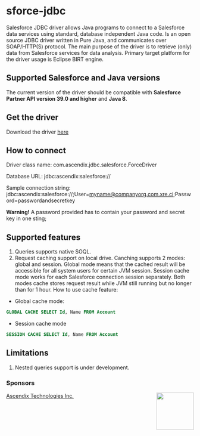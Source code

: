 # sforce-jdbc
Salesforce JDBC driver allows Java programs to connect to a Salesforce data services using standard, database independent Java code. Is an open source JDBC driver written in Pure Java, and communicates over SOAP/HTTP(S) protocol.
The main purpose of the driver is to retrieve (only) data from Salesforce services for data analysis. Primary target platform for the driver usage is Eclipse BIRT engine.

## Supported Salesforce and Java versions
The current version of the driver should be compatible with **Salesforce Partner API version 39.0 and higher** and **Java 8**.

## Get the driver
Download the driver [here](blob/master/sfjdbc.jar)

## How to connect
Driver class name: com.ascendix.jdbc.salesforce.ForceDriver 

Database URL: jdbc:ascendix:salesforce://

Sample connection string: jdbc:ascendix:salesforce://;User=myname@companyorg.com.xre.ci;Password=passwordandsecretkey

**Warning!** A password provided has to contain your password and secret key in one sting;

## Supported features
1. Queries supports native SOQL.
2. Request caching support on local drive. Canching supports 2 modes: global and session. Global mode means that the cached result will be accessible for all system users for certain JVM session. Session cache mode works for each Salesforce connection session separately. Both modes cache stores request result while JVM still running but no longer than for 1 hour. How to use cache feature:
  * Global cache mode:
  ```SQL
  GLOBAL CACHE SELECT Id, Name FROM Account
  ```
  * Session cache mode
  ```SQL
  SESSION CACHE SELECT Id, Name FROM Account
  ```

## Limitations
1. Nested queries support is under development.

### Sponsors
[Ascendix Technologies Inc.](https://ascendix.com/) <img src="http://ww1.prweb.com/prfiles/2006/12/12/490667/ascendixlogo.jpg" width=100 align="right"/>


